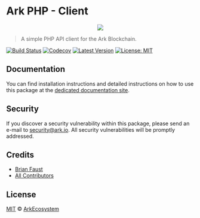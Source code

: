 # Ark PHP - Client

<p align="center">
    <img src="https://github.com/ArkEcosystem/php-client/blob/master/banner.png" />
</p>

> A simple PHP API client for the Ark Blockchain.

[![Build Status](https://travis-ci.org/ArkEcosystem/php-client.svg)](https://travis-ci.org/ArkEcosystem/php-client)
[![Codecov](https://img.shields.io/codecov/c/github/arkecosystem/php-client.svg)](https://codecov.io/gh/arkecosystem/php-client)
[![Latest Version](https://img.shields.io/github/release/ArkEcosystem/php-client.svg)](https://github.com/ArkEcosystem/php-client/releases)
[![License: MIT](https://img.shields.io/badge/License-MIT-yellow.svg)](https://opensource.org/licenses/MIT)

## Documentation

You can find installation instructions and detailed instructions on how to use this package at the [dedicated documentation site](https://docs.ark.io/v1.0/docs/clients-php).

## Security

If you discover a security vulnerability within this package, please send an e-mail to security@ark.io. All security vulnerabilities will be promptly addressed.

## Credits

- [Brian Faust](https://github.com/faustbrian)
- [All Contributors](../../../../contributors)

## License

[MIT](LICENSE) © [ArkEcosystem](https://ark.io)
